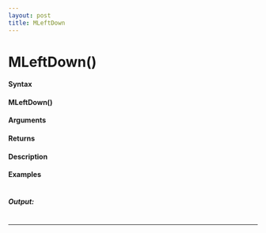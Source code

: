 ```yaml
---
layout: post
title: MLeftDown
---
```


# MLeftDown()


#### Syntax

#### MLeftDown()

#### Arguments

#### Returns

#### Description

#### Examples

```

```

##### Output:

```

```

---